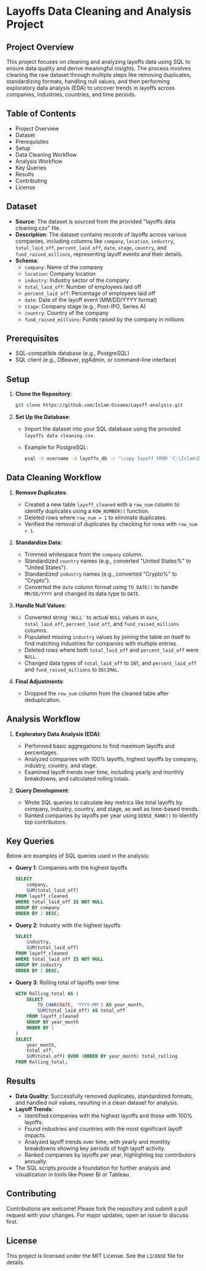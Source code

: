 # Layoffs Data Cleaning and Analysis Project

## Project Overview

This project focuses on cleaning and analyzing layoffs data using SQL to ensure data quality and derive meaningful insights. The process involves cleaning the raw dataset through multiple steps like removing duplicates, standardizing formats, handling null values, and then performing exploratory data analysis (EDA) to uncover trends in layoffs across companies, industries, countries, and time periods.

## Table of Contents

- Project Overview
- Dataset
- Prerequisites
- Setup
- Data Cleaning Workflow
- Analysis Workflow
- Key Queries
- Results
- Contributing
- License

## Dataset

- **Source**: The dataset is sourced from the provided "layoffs data cleaning.csv" file.
- **Description**: The dataset contains records of layoffs across various companies, including columns like `company`, `location`, `industry`, `total_laid_off`, `percent_laid_off`, `date`, `stage`, `country`, and `fund_raised_millions`, representing layoff events and their details.
- **Schema**:
  - `company`: Name of the company
  - `location`: Company location
  - `industry`: Industry sector of the company
  - `total_laid_off`: Number of employees laid off
  - `percent_laid_off`: Percentage of employees laid off
  - `date`: Date of the layoff event (MM/DD/YYYY format)
  - `stage`: Company stage (e.g., Post-IPO, Series A)
  - `country`: Country of the company
  - `fund_raised_millions`: Funds raised by the company in millions

## Prerequisites

- SQL-compatible database (e.g., PostgreSQL)
- SQL client (e.g., DBeaver, pgAdmin, or command-line interface)

## Setup

1. **Clone the Repository**:

   ```bash
   git clone https://github.com/Islam-Ossama/Layoff-analysis.git
   ```

2. **Set Up the Database**:

   - Import the dataset into your SQL database using the provided `layoffs data cleaning.csv`.
   - Example for PostgreSQL:

     ```bash
     psql -U username -d layoffs_db -c "\copy layoff FROM 'C:\Islam\Data analysis\SQL Projects\Cleaning data\layoffs data cleaning.csv' DELIMITER ',' CSV HEADER;"
     ```

## Data Cleaning Workflow

1. **Remove Duplicates**:
   - Created a new table `layoff_cleaned` with a `row_num` column to identify duplicates using a `ROW_NUMBER()` function.
   - Deleted rows where `row_num > 1` to eliminate duplicates.
   - Verified the removal of duplicates by checking for rows with `row_num > 1`.

2. **Standardize Data**:
   - Trimmed whitespace from the `company` column.
   - Standardized `country` names (e.g., converted "United States%" to "United States").
   - Standardized `industry` names (e.g., converted "Crypto%" to "Crypto").
   - Converted the `date` column format using `TO_DATE()` to handle `MM/DD/YYYY` and changed its data type to `DATE`.

3. **Handle Null Values**:
   - Converted string `'NULL'` to actual `NULL` values in `date`, `total_laid_off`, `percent_laid_off`, and `fund_raised_millions` columns.
   - Populated missing `industry` values by joining the table on itself to find matching industries for companies with multiple entries.
   - Deleted rows where both `total_laid_off` and `percent_laid_off` were `NULL`.
   - Changed data types of `total_laid_off` to `INT`, and `percent_laid_off` and `fund_raised_millions` to `DECIMAL`.

4. **Final Adjustments**:
   - Dropped the `row_num` column from the cleaned table after deduplication.

## Analysis Workflow

1. **Exploratory Data Analysis (EDA)**:
   - Performed basic aggregations to find maximum layoffs and percentages.
   - Analyzed companies with 100% layoffs, highest layoffs by company, industry, country, and stage.
   - Examined layoff trends over time, including yearly and monthly breakdowns, and calculated rolling totals.

2. **Query Development**:
   - Wrote SQL queries to calculate key metrics like total layoffs by company, industry, country, and stage, as well as time-based trends.
   - Ranked companies by layoffs per year using `DENSE_RANK()` to identify top contributors.

## Key Queries

Below are examples of SQL queries used in the analysis:

- **Query 1**: Companies with the highest layoffs

  ```sql
  SELECT 
      company,
      SUM(total_laid_off)
  FROM layoff_cleaned
  WHERE total_laid_off IS NOT NULL
  GROUP BY company
  ORDER BY 2 DESC;
  ```

- **Query 2**: Industry with the highest layoffs

  ```sql
  SELECT 
      industry,
      SUM(total_laid_off)
  FROM layoff_cleaned
  WHERE total_laid_off IS NOT NULL
  GROUP BY industry
  ORDER BY 2 DESC;
  ```

- **Query 3**: Rolling total of layoffs over time

  ```sql
  WITH Rolling_total AS (
      SELECT 
          TO_CHAR(DATE, 'YYYY-MM') AS year_month,
          SUM(total_laid_off) AS total_off
      FROM layoff_cleaned
      GROUP BY year_month
      ORDER BY 1 
  )
  SELECT
      year_month,
      total_off,
      SUM(total_off) OVER (ORDER BY year_month) total_rolling
  FROM Rolling_total;
  ```

## Results

- **Data Quality**: Successfully removed duplicates, standardized formats, and handled null values, resulting in a clean dataset for analysis.
- **Layoff Trends**:
  - Identified companies with the highest layoffs and those with 100% layoffs.
  - Found industries and countries with the most significant layoff impacts.
  - Analyzed layoff trends over time, with yearly and monthly breakdowns showing key periods of high layoff activity.
  - Ranked companies by layoffs per year, highlighting top contributors annually.
- The SQL scripts provide a foundation for further analysis and visualization in tools like Power BI or Tableau.

## Contributing

Contributions are welcome! Please fork the repository and submit a pull request with your changes. For major updates, open an issue to discuss first.

## License

This project is licensed under the MIT License. See the `LICENSE` file for details.
